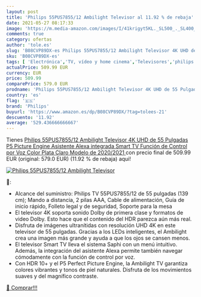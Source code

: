 ```yaml
---
layout: post
title: 'Philips 55PUS7855/12 Ambilight Televisor al 11.92 % de rebaja'
date: 2021-05-27 08:17:33
image: 'https://m.media-amazon.com/images/I/41krigyt5KL._SL500_._SL400_.jpg'
comments: true
category: ofertas
author: 'tole.es'
slug: 'B08CVP89DX-es Philips 55PUS7855/12 Ambilight Televisor 4K UHD de 55...'
sku: 'B08CVP89DX-es'
tags: [ 'Electrónica','TV, vídeo y home cinema','Televisores','philips','smart','televisor','tv', ]
actualPrice: 509.99 EUR
currency: EUR
price: 509.99
comparePrice: 579.0 EUR
prodname: 'Philips 55PUS7855/12 Ambilight Televisor 4K UHD de 55 Pulgadas  P5 Picture Engine  Asistente Alexa integrada  Smart TV  Función de Control por Voz   Color Plata Claro  Modelo de 2020/2021 '
country: 'es'
flag: '🇪🇸'
brand: 'Philips'
buyurl: 'https://www.amazon.es/dp/B08CVP89DX/?tag=tolees-21'
descuento: '11.92'
average: '529.436666666667'
---
```


Tienes [Philips 55PUS7855/12 Ambilight Televisor 4K UHD de 55 Pulgadas  P5 Picture Engine  Asistente Alexa integrada  Smart TV  Función de Control por Voz   Color Plata Claro  Modelo de 2020/2021 ](https://www.amazon.es/dp/B08CVP89DX/?tag=tolees-21) con precio final de  509.99 EUR (original: 579.0 EUR) (11.92 %  de rebaja) aqui!

[![Philips 55PUS7855/12 Ambilight Televisor](https://m.media-amazon.com/images/I/41krigyt5KL._SL500_._SL400_.jpg)](https://www.amazon.es/dp/B08CVP89DX/?tag=tolees-21)

🔎:

- Alcance del suministro: Philips TV 55PUS7855/12 de 55 pulgadas (139 cm); Mando a distancia, 2 pilas AAA, Cable de alimentación, Guía de inicio rápido, Folleto legal y de seguridad, Soporte para la mesa
- El televisor 4K soporta sonido Dolby de primera clase y formatos de video Dolby. Esto hace que el contenido del HDR parezca aún más real.
- Disfruta de imágenes ultranítidas con resolución UHD 4K en este televisor de 55 pulgadas. Gracias a los LEDs inteligentes, el Ambilight crea una imagen más grande y ayuda a que los ojos se cansen menos.
- El televisor Smart TV lleva el sistema Saphi con un menú intuitivo. Además, la integración del asistente Alexa permite también navegar cómodamente con la función de control por voz.
- Con HDR 10+ y el P5 Perfect Picture Engine, la Ambilight TV garantiza colores vibrantes y tonos de piel naturales. Disfruta de los movimientos suaves y del magnífico contraste.

[🛒 Comprar!!!](https://www.amazon.es/dp/B08CVP89DX/?tag=tolees-21)
